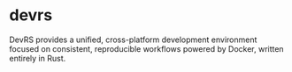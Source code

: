 # devrs
DevRS provides a unified, cross-platform development environment focused on consistent, reproducible workflows powered by Docker, written entirely in Rust.
